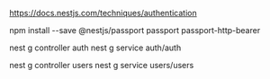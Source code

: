 https://docs.nestjs.com/techniques/authentication

npm install --save @nestjs/passport passport passport-http-bearer

nest g controller auth
nest g service auth/auth

nest g controller users
nest g service users/users
